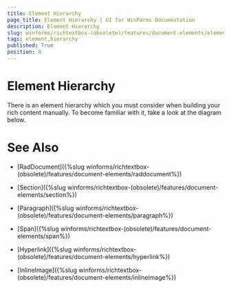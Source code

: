 ```yaml
---
title: Element Hierarchy
page_title: Element Hierarchy | UI for WinForms Documentation
description: Element Hierarchy
slug: winforms/richtextbox-(obsolete)/features/document-elements/element-hierarchy
tags: element,hierarchy
published: True
position: 0
---
```


# Element Hierarchy

There is an element hierarchy which you must consider when building your rich content manually. To become familiar with it, take a look at the diagram below.

# See Also

 * [RadDocument]({%slug winforms/richtextbox-(obsolete)/features/document-elements/raddocument%})

 * [Section]({%slug winforms/richtextbox-(obsolete)/features/document-elements/section%})

 * [Paragraph]({%slug winforms/richtextbox-(obsolete)/features/document-elements/paragraph%})

 * [Span]({%slug winforms/richtextbox-(obsolete)/features/document-elements/span%})

 * [Hyperlink]({%slug winforms/richtextbox-(obsolete)/features/document-elements/hyperlink%})

 * [InlineImage]({%slug winforms/richtextbox-(obsolete)/features/document-elements/inlineimage%})